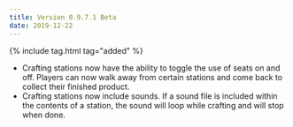 ```yaml
---
title: Version 0.9.7.1 Beta
date: 2019-12-22
---
```

{% include tag.html tag="added" %}

- Crafting stations now have the ability to toggle the use of seats on and off. Players can now walk away from certain stations and come back to collect their finished product.
- Crafting stations now include sounds. If a sound file is included within the contents of a station, the sound will loop while crafting and will stop when done.
